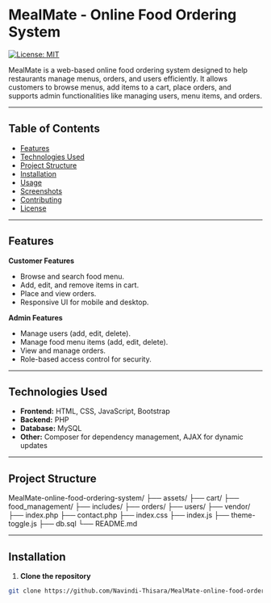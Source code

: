 # MealMate - Online Food Ordering System

[![License: MIT](https://img.shields.io/badge/License-MIT-yellow.svg)](https://opensource.org/licenses/MIT)

MealMate is a web-based online food ordering system designed to help restaurants manage menus, orders, and users efficiently. It allows customers to browse menus, add items to a cart, place orders, and supports admin functionalities like managing users, menu items, and orders.

---

## Table of Contents
- [Features](#features)
- [Technologies Used](#technologies-used)
- [Project Structure](#project-structure)
- [Installation](#installation)
- [Usage](#usage)
- [Screenshots](#screenshots)
- [Contributing](#contributing)
- [License](#license)

---

## Features

**Customer Features**
- Browse and search food menu.
- Add, edit, and remove items in cart.
- Place and view orders.
- Responsive UI for mobile and desktop.

**Admin Features**
- Manage users (add, edit, delete).
- Manage food menu items (add, edit, delete).
- View and manage orders.
- Role-based access control for security.

---

## Technologies Used
- **Frontend:** HTML, CSS, JavaScript, Bootstrap
- **Backend:** PHP
- **Database:** MySQL
- **Other:** Composer for dependency management, AJAX for dynamic updates

---

## Project Structure

MealMate-online-food-ordering-system/
├── assets/
├── cart/
├── food_management/
├── includes/
├── orders/
├── users/
├── vendor/
├── index.php
├── contact.php
├── index.css
├── index.js
├── theme-toggle.js
├── db.sql
└── README.md

---

## Installation

1. **Clone the repository**
```bash
git clone https://github.com/Navindi-Thisara/MealMate-online-food-ordering-system.git

